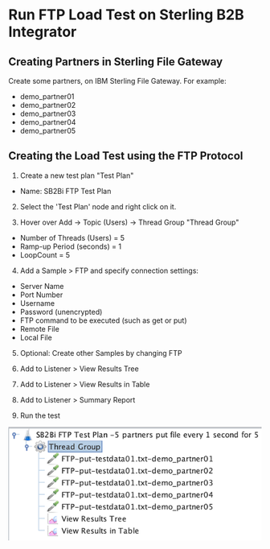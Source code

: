 # Run FTP Load Test on Sterling B2B Integrator


## Creating Partners in Sterling File Gateway

Create some partners, on IBM Sterling File Gateway. For example:

* demo_partner01
* demo_partner02
* demo_partner03
* demo_partner04
* demo_partner05

## Creating the Load Test using the FTP Protocol

1) Create a new test plan "Test Plan"

* Name: SB2Bi FTP Test Plan

2) Select the 'Test Plan' node and right click on it.

3) Hover over Add -> Topic (Users) -> Thread Group "Thread Group"

* Number of Threads (Users) = 5
* Ramp-up Period (seconds) = 1
* LoopCount = 5

4) Add a Sample > FTP and specify connection settings:

* Server Name
* Port Number
* Username
* Password (unencrypted)
* FTP command to be executed (such as get or put)
* Remote File
* Local File

5) Optional: Create other Samples by changing FTP

6) Add to Listener > View Results Tree

7) Add to Listener > View Results in Table

8) Add to Listener > Summary Report

9) Run the test


![JMeter FTP to Sterling](docs/jmeter-ftp-sterling01.png)
